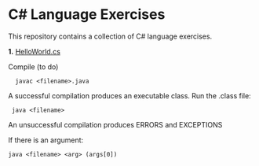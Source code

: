 # C# Language Exercises

This repository contains a collection of C# language exercises.

**1.** [HelloWorld.cs](https://github.com/camillekokoko/C#/helloworld.cs)


Compile (to do)
```
  javac <filename>.java
```

A successful compilation produces an executable class. Run the .class file:
 ```
  java <filename>
```

An unsuccessful compilation produces ERRORS and EXCEPTIONS

If there is an argument:
```
java <filename> <arg> (args[0])
```

